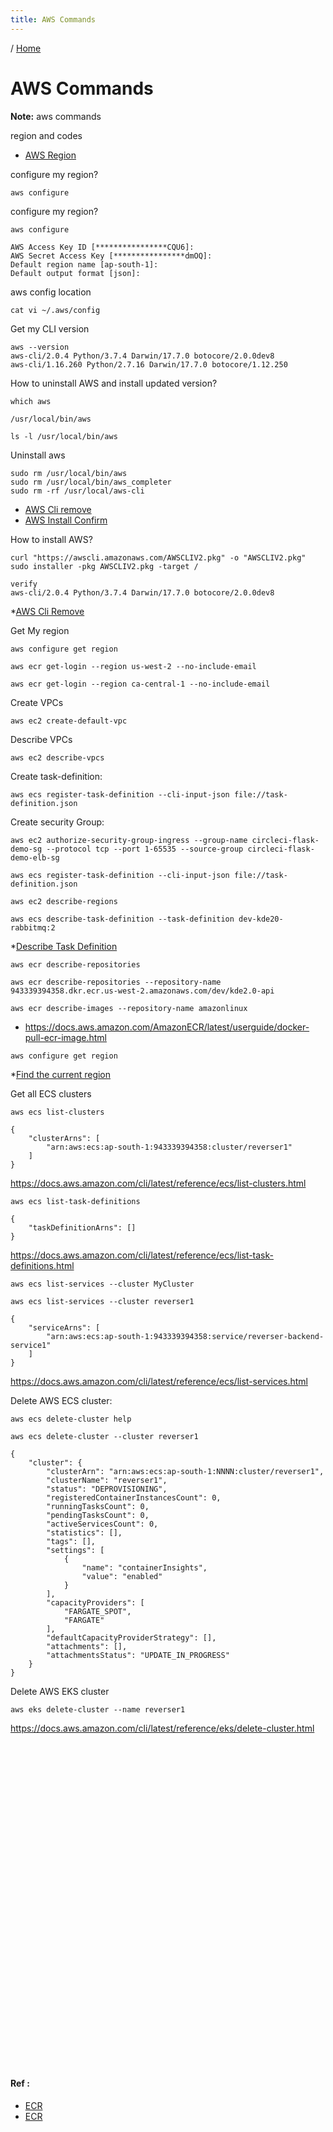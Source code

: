 ```yaml
---
title: AWS Commands
---
```


/ [Home](index.md)

# AWS Commands

**Note:** aws commands



region and codes
* [AWS Region](https://awsregion.info/)



configure my region?
```
aws configure
```





configure my region?
```
aws configure
	
AWS Access Key ID [****************CQU6]:
AWS Secret Access Key [****************dmOQ]:
Default region name [ap-south-1]:
Default output format [json]:
```





aws config location
```
cat vi ~/.aws/config
```




Get my CLI version
```
aws --version
aws-cli/2.0.4 Python/3.7.4 Darwin/17.7.0 botocore/2.0.0dev8
aws-cli/1.16.260 Python/2.7.16 Darwin/17.7.0 botocore/1.12.250
```




How to uninstall AWS and install updated version?
```
which aws
    
/usr/local/bin/aws

ls -l /usr/local/bin/aws
```




Uninstall aws
```
sudo rm /usr/local/bin/aws
sudo rm /usr/local/bin/aws_completer
sudo rm -rf /usr/local/aws-cli
```
* [AWS Cli remove](https://docs.aws.amazon.com/cli/latest/userguide/install-cliv2-mac.html#cliv2-mac-remove)
* [AWS Install Confirm](https://docs.aws.amazon.com/cli/latest/userguide/install-cliv2-mac.html#cliv2-mac-install-confirm)

    




How to install AWS?
```
curl "https://awscli.amazonaws.com/AWSCLIV2.pkg" -o "AWSCLIV2.pkg"
sudo installer -pkg AWSCLIV2.pkg -target /

verify
aws-cli/2.0.4 Python/3.7.4 Darwin/17.7.0 botocore/2.0.0dev8
```

*[AWS Cli Remove](https://docs.aws.amazon.com/cli/latest/userguide/install-cliv2-mac.html#cliv2-mac-remove)





Get My region
```
aws configure get region
```





```
aws ecr get-login --region us-west-2 --no-include-email
```





```
aws ecr get-login --region ca-central-1 --no-include-email
```



Create VPCs
```
aws ec2 create-default-vpc
```



Describe VPCs
```
aws ec2 describe-vpcs
```


Create task-definition:
```
aws ecs register-task-definition --cli-input-json file://task-definition.json
```


Create security Group:
```
aws ec2 authorize-security-group-ingress --group-name circleci-flask-demo-sg --protocol tcp --port 1-65535 --source-group circleci-flask-demo-elb-sg
```



```
aws ecs register-task-definition --cli-input-json file://task-definition.json
```



```
aws ec2 describe-regions
```



```
aws ecs describe-task-definition --task-definition dev-kde20-rabbitmq:2
```
*[Describe Task Definition](https://docs.aws.amazon.com/cli/latest/reference/ecs/describe-task-definition.html)




```
aws ecr describe-repositories
```




```
aws ecr describe-repositories --repository-name 943339394358.dkr.ecr.us-west-2.amazonaws.com/dev/kde2.0-api
```



```
aws ecr describe-images --repository-name amazonlinux
```
* []()
https://docs.aws.amazon.com/AmazonECR/latest/userguide/docker-pull-ecr-image.html


```
aws configure get region
```
*[Find the current region](https://stackoverflow.com/questions/31331788/using-aws-cli-what-is-best-way-to-determine-the-current-region)



Get all ECS clusters
```
aws ecs list-clusters

{
    "clusterArns": [
        "arn:aws:ecs:ap-south-1:943339394358:cluster/reverser1"
    ]
}
```
https://docs.aws.amazon.com/cli/latest/reference/ecs/list-clusters.html


```
aws ecs list-task-definitions

{
    "taskDefinitionArns": []
}
```
https://docs.aws.amazon.com/cli/latest/reference/ecs/list-task-definitions.html



```
aws ecs list-services --cluster MyCluster

aws ecs list-services --cluster reverser1

{
    "serviceArns": [
        "arn:aws:ecs:ap-south-1:943339394358:service/reverser-backend-service1"
    ]
}
```
https://docs.aws.amazon.com/cli/latest/reference/ecs/list-services.html



Delete AWS ECS cluster:
```
aws ecs delete-cluster help

aws ecs delete-cluster --cluster reverser1

{
    "cluster": {
        "clusterArn": "arn:aws:ecs:ap-south-1:NNNN:cluster/reverser1",
        "clusterName": "reverser1",
        "status": "DEPROVISIONING",
        "registeredContainerInstancesCount": 0,
        "runningTasksCount": 0,
        "pendingTasksCount": 0,
        "activeServicesCount": 0,
        "statistics": [],
        "tags": [],
        "settings": [
            {
                "name": "containerInsights",
                "value": "enabled"
            }
        ],
        "capacityProviders": [
            "FARGATE_SPOT",
            "FARGATE"
        ],
        "defaultCapacityProviderStrategy": [],
        "attachments": [],
        "attachmentsStatus": "UPDATE_IN_PROGRESS"
    }
}
```


Delete AWS EKS cluster
```
aws eks delete-cluster --name reverser1
```
https://docs.aws.amazon.com/cli/latest/reference/eks/delete-cluster.html



```

```



```

```



```

```



```

```



```

```



```

```



```

```



```

```



```

```



```

```



```

```



```

```



```

```



```

```



```

```



```

```



```

```



```

```



```

```



```

```



```

```



```

```



```

```



```

```



```

```



```

```



```

```



```

```



```

```



```

```



```

```



```

```



```

```



```

```



```

```



```

```



```

```



```

```

#### Ref :

  * [ECR](https://docs.aws.amazon.com/cli/latest/reference/ecr/index.html)
  * [ECR](https://docs.aws.amazon.com/cli/latest/reference/ecs/index.html)
